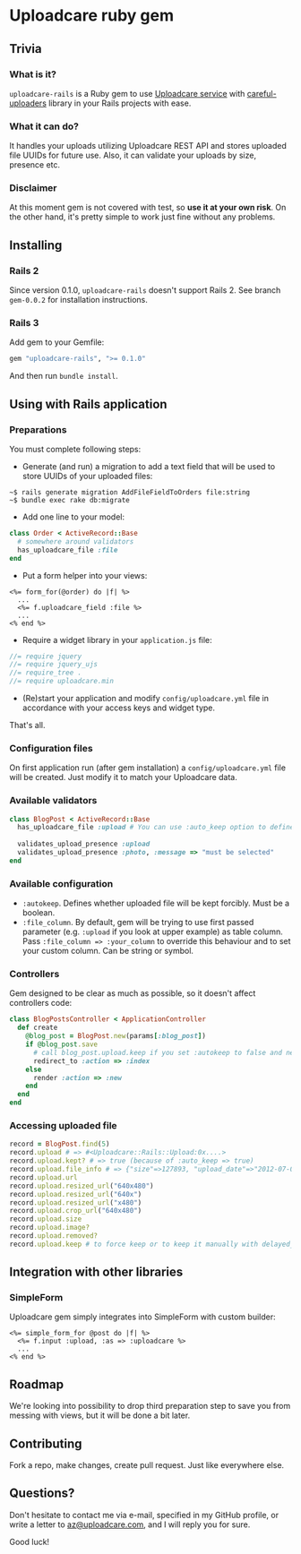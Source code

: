 # Uploadcare ruby gem

## Trivia

### What is it?

`uploadcare-rails` is a Ruby gem to use [Uploadcare service] with [careful-uploaders] library in your Rails projects with ease.

### What it can do?

It handles your uploads utilizing Uploadcare REST API and stores uploaded file UUIDs for future use.
Also, it can validate your uploads by size, presence etc.

### Disclaimer

At this moment gem is not covered with test, so __use it at your own risk__. On the other hand, it's pretty simple to work just fine without any problems.

## Installing

### Rails 2

Since version 0.1.0, `uploadcare-rails` doesn't support Rails 2. See branch `gem-0.0.2` for installation instructions.

### Rails 3

Add gem to your Gemfile:

```ruby
gem "uploadcare-rails", ">= 0.1.0"
```

And then run `bundle install`.

## Using with Rails application

### Preparations

You must complete following steps:

* Generate (and run) a migration to add a text field that will be used to store UUIDs of your uploaded files:

```
~$ rails generate migration AddFileFieldToOrders file:string
~$ bundle exec rake db:migrate
```

* Add one line to your model:

```ruby
class Order < ActiveRecord::Base
  # somewhere around validators
  has_uploadcare_file :file
end
```

* Put a form helper into your views:

```erb
<%= form_for(@order) do |f| %>
  ...
  <%= f.uploadcare_field :file %>
  ...
<% end %>
```

* Require a widget library in your `application.js` file:

```javascript
//= require jquery
//= require jquery_ujs
//= require_tree .
//= require uploadcare.min
```

* (Re)start your application and modify `config/uploadcare.yml` file in accordance with your access keys and widget type.

That's all. 

### Configuration files

On first application run (after gem installation) a `config/uploadcare.yml` file will be created. Just modify it to match your Uploadcare data.

### Available validators

```ruby
class BlogPost < ActiveRecord::Base
  has_uploadcare_file :upload # You can use :auto_keep option to define whether keep upload automatically or manually
  
  validates_upload_presence :upload 
  validates_upload_presence :photo, :message => "must be selected"
end
```

### Available configuration

* `:autokeep`. Defines whether uploaded file will be kept forcibly. Must be a boolean.
* `:file_column`. By default, gem will be trying to use first passed parameter (e.g. `:upload` if you look at upper example) as table column. Pass `:file_column => :your_column` to override this behaviour and to set your custom column. Can be string or symbol.

### Controllers 

Gem designed to be clear as much as possible, so it doesn't affect controllers code:

```ruby
class BlogPostsController < ApplicationController
  def create
    @blog_post = BlogPost.new(params[:blog_post])
    if @blog_post.save
      # call blog_post.upload.keep if you set :autokeep to false and need to save file.
      redirect_to :action => :index
    else
      render :action => :new
    end
  end
end
```

### Accessing uploaded file 

```ruby
record = BlogPost.find(5)
record.upload # => #<Uploadcare::Rails::Upload:0x....>
record.upload.kept? # => true (because of :auto_keep => true)
record.upload.file_info # => {"size"=>127893, "upload_date"=>"2012-07-09T03:38:38.613"...}
record.upload.url
record.upload.resized_url("640x480")
record.upload.resized_url("640x")
record.upload.resized_url("x480")
record.upload.crop_url("640x480")
record.upload.size
record.upload.image?
record.upload.removed?
record.upload.keep # to force keep or to keep it manually with delayed_job etc.
```

## Integration with other libraries

### SimpleForm

Uploadcare gem simply integrates into SimpleForm with custom builder:

```erb
<%= simple_form_for @post do |f| %>
  <%= f.input :upload, :as => :uploadcare %>
  ...
<% end %>
```

## Roadmap

We're looking into possibility to drop third preparation step to save you from messing with views, but it will be done a bit later.

## Contributing

Fork a repo, make changes, create pull request. Just like everywhere else.

## Questions?

Don't hesitate to contact me via e-mail, specified in my GitHub profile, or write a letter to az@uploadcare.com, and I will reply you for sure.

Good luck!

[Uploadcare service]: http://uploadcare.com
[careful-uploaders]: https://github.com/uploadcare/careful-uploaders
